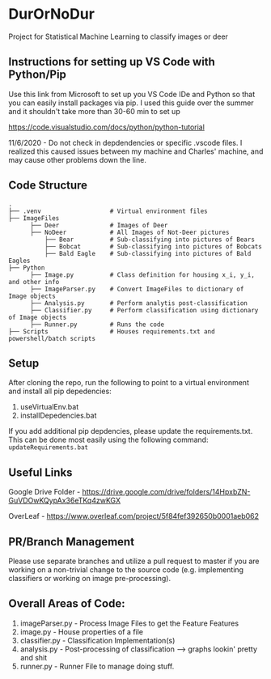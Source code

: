 # DurOrNoDur
Project for Statistical Machine Learning to classify images or deer

## Instructions for setting up VS Code with Python/Pip
Use this link from Microsoft to set up you VS Code IDe and Python so that you can easily install packages via pip. I used this guide over the summer and it shouldn't take more than 30-60 min to set up 

https://code.visualstudio.com/docs/python/python-tutorial

11/6/2020 - Do not check in depdendencies or specific .vscode files. I realized this caused issues between my machine and Charles' machine, and may cause other problems down the line.

## Code Structure

    .
    ├── .venv                   # Virtual environment files
    ├── ImageFiles             
          ├── Deer              # Images of Deer
          ├── NoDeer            # All Images of Not-Deer pictures
              ├── Bear          # Sub-classifying into pictures of Bears
              ├── Bobcat        # Sub-classifying into pictures of Bobcats
              ├── Bald Eagle    # Sub-classifying into pictures of Bald Eagles
    ├── Python 
          ├── Image.py          # Class definition for housing x_i, y_i, and other info
          ├── ImageParser.py    # Convert ImageFiles to dictionary of Image objects
          ├── Analysis.py       # Perform analytis post-classification
          ├── Classifier.py     # Perform classification using dictionary of Image objects
          ├── Runner.py         # Runs the code
    ├── Scripts                 # Houses requirements.txt and powershell/batch scripts
    
## Setup
After cloning the repo, run the following to point to a virtual environment and install all pip depedencies:
1. useVirtualEnv.bat
2. installDepedencies.bat

If you add additional pip depdencies, please update the requirements.txt. This can be done most easily using the following command:
`updateRequirements.bat`

## Useful Links
Google Drive Folder - https://drive.google.com/drive/folders/14HpxbZN-GuVDOwKQypAx36eTKq4zwKGX

OverLeaf - https://www.overleaf.com/project/5f84fef392650b0001aeb062

## PR/Branch Management
Please use separate branches and utilize a pull request to master if you are working on a non-trivial change to the source code (e.g. implementing classifiers or working on image pre-processing).

## Overall Areas of Code:
1. imageParser.py - Process Image Files to get the Feature Features 
2. image.py - House properties of a file
3. classifier.py - Classification Implementation(s)
4. analysis.py - Post-processing of classification --> graphs lookin' pretty and shit
5. runner.py - Runner File to manage doing stuff.
